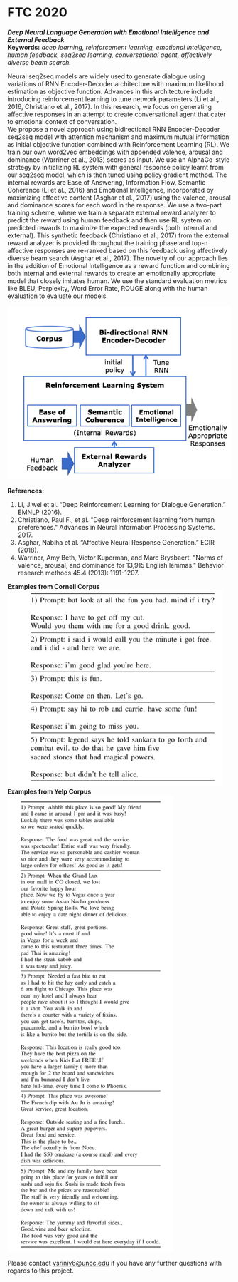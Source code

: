 # FTC 2020

<b><i>Deep Neural Language Generation with Emotional Intelligence and External Feedback</i></b><br>
<b>Keywords:</b><i> deep learning, reinforcement learning, emotional intelligence, human feedback, seq2seq learning, conversational agent, affectively diverse beam search.</i><br>

Neural seq2seq models are widely used to generate dialogue using variations of RNN Encoder-Decoder architecture with maximum likelihood estimation as objective function. Advances in this architecture include introducing reinforcement learning to tune network parameters (Li et al., 2016, Christiano et al., 2017). In this research, we focus on generating affective responses in an attempt to create conversational agent that cater to emotional context of conversation. <br>
   We propose a novel approach using bidirectional RNN Encoder-Decoder seq2seq model with attention mechanism and maximum mutual information as initial objective function combined with Reinforcement Learning (RL). We train our own word2vec embeddings with appended valence, arousal and dominance (Warriner et al., 2013) scores as input. We use an AlphaGo-style strategy by initializing RL system with general response policy learnt from our seq2seq model, which is then tuned using policy gradient method. The internal rewards are Ease of Answering, Information Flow, Semantic Coherence (Li et al., 2016) and Emotional Intelligence, incorporated by maximizing affective content (Asghar et al., 2017) using the valence, arousal and dominance scores for each word in the response. We use a two-part training scheme, where we train a separate external reward analyzer to predict the reward using human feedback and then use RL system on predicted rewards to maximize the expected rewards (both internal and external). This synthetic feedback (Christiano et al., 2017) from the external reward analyzer is provided throughout the training phase and top-n affective responses are re-ranked based on this feedback using affectively diverse beam search (Asghar et al., 2017). The novelty of our approach lies in the addition of Emotional Intelligence as a reward function and combining both internal and external rewards to create an emotionally appropriate model that closely imitates human. We use the standard evaluation metrics like BLEU, Perplexity, Word Error Rate, ROUGE along with the human evaluation to evaluate our models.<br>
   
<img src="architecture.png">

<b>References:</b>
   <ol>
      <li>Li, Jiwei et al. “Deep Reinforcement Learning for Dialogue Generation.” EMNLP (2016).</li>
<li>Christiano, Paul F., et al. "Deep reinforcement learning from human preferences." Advances in Neural Information Processing Systems. 2017.</li>
 <li>Asghar, Nabiha et al. “Affective Neural Response Generation.” ECIR (2018).</li>
<li>Warriner, Amy Beth, Victor Kuperman, and Marc Brysbaert. "Norms of valence, arousal, and dominance for 13,915 English lemmas." Behavior research methods 45.4 (2013): 1191-1207.</li></ol>
<b> Examples from Cornell Corpus</b><br>
<img src="Cornell.png"><br>
<b> Examples from Yelp Corpus</b><br>
<img src="Yelp.png">

Please contact vsriniv6@uncc.edu if you have any further questions with regards to this project. 
